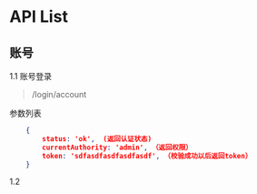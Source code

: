 # API List

## 账号

1.1 账号登录
> /login/account

参数列表

```json
    {
        status: 'ok',  (返回认证状态)
        currentAuthority: 'admin', （返回权限）
        token: 'sdfasdfasdfasdfasdf', （校验成功以后返回token）
    }
```

1.2 


